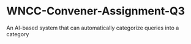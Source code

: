 # WNCC-Convener-Assignment-Q3
An AI-based system that can automatically categorize queries into a category


